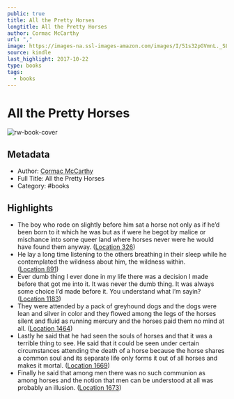```yaml
---
public: true
title: All the Pretty Horses
longtitle: All the Pretty Horses
author: Cormac McCarthy
url: ","
image: https://images-na.ssl-images-amazon.com/images/I/51s32pGVmnL._SL200_.jpg
source: kindle
last_highlight: 2017-10-22
type: books
tags:
  - books
---
```

# All the Pretty Horses

![rw-book-cover](https://images-na.ssl-images-amazon.com/images/I/51s32pGVmnL._SL200_.jpg)

## Metadata
- Author: [Cormac McCarthy](Cormac%20McCarthy.md)
- Full Title: All the Pretty Horses
- Category: #books

## Highlights
- The boy who rode on slightly before him sat a horse not only as if he’d been born to it which he was but as if were he begot by malice or mischance into some queer land where horses never were he would have found them anyway. ([Location 326](https://readwise.io/to_kindle?action=open&asin=B001L4Z6YO&location=326))
- He lay a long time listening to the others breathing in their sleep while he contemplated the wildness about him, the wildness within. ([Location 891](https://readwise.io/to_kindle?action=open&asin=B001L4Z6YO&location=891))
- Ever dumb thing I ever done in my life there was a decision I made before that got me into it. It was never the dumb thing. It was always some choice I’d made before it. You understand what I’m sayin? ([Location 1183](https://readwise.io/to_kindle?action=open&asin=B001L4Z6YO&location=1183))
- They were attended by a pack of greyhound dogs and the dogs were lean and silver in color and they flowed among the legs of the horses silent and fluid as running mercury and the horses paid them no mind at all. ([Location 1464](https://readwise.io/to_kindle?action=open&asin=B001L4Z6YO&location=1464))
- Lastly he said that he had seen the souls of horses and that it was a terrible thing to see. He said that it could be seen under certain circumstances attending the death of a horse because the horse shares a common soul and its separate life only forms it out of all horses and makes it mortal. ([Location 1669](https://readwise.io/to_kindle?action=open&asin=B001L4Z6YO&location=1669))
- Finally he said that among men there was no such communion as among horses and the notion that men can be understood at all was probably an illusion. ([Location 1673](https://readwise.io/to_kindle?action=open&asin=B001L4Z6YO&location=1673))
